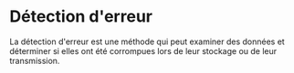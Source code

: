 # Détection d'erreur

La détection d'erreur est une méthode qui peut examiner des données et déterminer si elles ont été corrompues lors de leur stockage ou de leur transmission.